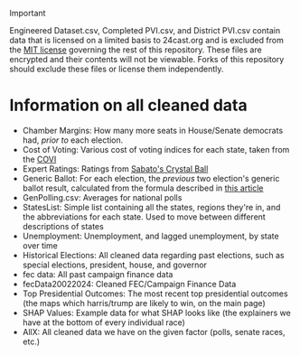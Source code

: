 > [!IMPORTANT]
> Engineered Dataset.csv, Completed PVI.csv, and District PVI.csv contain data that is licensed on a limited basis to 24cast.org and is excluded from the [MIT license](https://github.com/BPR-Data-Team/ElectionModel2024/blob/main/LICENSE) governing the rest of this repository. These files are encrypted and their contents will not be viewable. Forks of this repository should exclude these files or license them independently.
# Information on all cleaned data
- Chamber Margins: How many more seats in House/Senate democrats had, _prior to_ each election.
- Cost of Voting: Various cost of voting indices for each state, taken from the [COVI](costofvotingindex.com)
- Expert Ratings: Ratings from [Sabato's Crystal Ball](https://centerforpolitics.org/crystalball/)
- Generic Ballot: For each election, the _previous_ two election's generic ballot result, calculated from the formula described in [this article](https://centerforpolitics.org/crystalball/articles/seats-votes-relationship-in-the-u-s-house-1972-2020/)
- GenPolling.csv: Averages for national polls
- StatesList: Simple list containing all the states, regions they're in, and the abbreviations for each state. Used to move between different descriptions of states
- Unemployment: Unemployment, and lagged unemployment, by state over time
- Historical Elections: All cleaned data regarding past elections, such as special elections, president, house, and governor
- fec data: All past campaign finance data
- fecData20022024: Cleaned FEC/Campaign Finance Data
- Top Presidential Outcomes: The most recent top presidential outcomes (the maps which harris/trump are likely to win, on the main page)
- SHAP Values: Example data for what SHAP looks like (the explainers we have at the bottom of every individual race)
- AllX: All cleaned data we have on the given factor (polls, senate races, etc.)